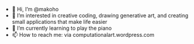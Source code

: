 - 👋 Hi, I’m @makoho
- 👀 I’m interested in creative coding, drawing generative art, and creating small applications that make life easier
- 🌱 I’m currently learning to play the piano
- 📫 How to reach me: via computationalart.wordpress.com

<!---
makoho/makoho is a ✨ special ✨ repository because its `README.md` (this file) appears on your GitHub profile.
You can click the Preview link to take a look at your changes.
--->
